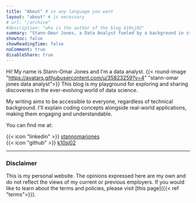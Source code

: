```yaml
---
title: "About" # in any language you want
layout: "about" # is necessary
# url: "/archive"
#description: "who is the author of the blog k10sj02"
summary: "Stann-Omar Jones, a Data Analyst fueled by a background in strategic finance and politics, uses data to uncover valuable insights. His inclusive blog blends technical topics with accessible explanations, making programming and data discoveries approachable for all."
showtoc: false
showReadingTime: false
noComment: true
disableShare: true
---
```


Hi! My name is Stann-Omar Jones and I'm a data analyst. {{< round-image "https://avatars.githubusercontent.com/u/35823259?v=4" "stann-omar jones data analyst">}} 
This blog is my playground for exploring and sharing discoveries in the ever-evolving world of data science. 

My writing aims to be accessible to everyone, regardless of technical background. I'll explain coding concepts alongside real-world applications, making them engaging and understandable.

You can find me at:

 {{< icon "linkedin" >}} [stannomarjones](https://www.linkedin.com/in/stannomarjones/)  
 {{< icon "github" >}} [k10sj02](https://github.com/k10sj02)  

---
### Disclaimer

This is my personal website. The opinions expressed here are my own and do not reflect the views of my current or previous employers. If you would like to learn about the terms and policies, please visit [this page]({{< ref "terms">}}).
